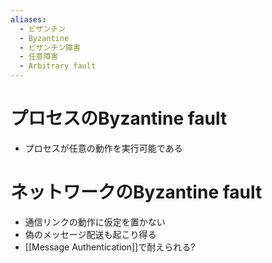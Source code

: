 ```yaml
---
aliases:
  - ビザンチン
  - Byzantine
  - ビザンチン障害
  - 任意障害
  - Arbitrary fault
---
```

# プロセスのByzantine fault
- プロセスが任意の動作を実行可能である
# ネットワークのByzantine fault
- 通信リンクの動作に仮定を置かない
- 偽のメッセージ配送も起こり得る
- [[Message Authentication]]で耐えられる?